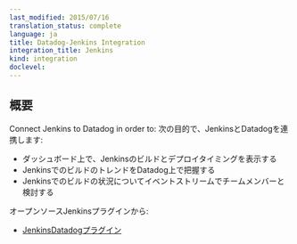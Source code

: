 ```yaml
---
last_modified: 2015/07/16
translation_status: complete
language: ja
title: Datadog-Jenkins Integration
integration_title: Jenkins
kind: integration
doclevel:
---
```


<!-- ### Overview


Connect Jenkins to Datadog in order to:

- Add build & deployment markers on all your dashboards.
- Identify trends in your builds.
- Discuss build failures with your team. -->

## 概要


Connect Jenkins to Datadog in order to:
次の目的で、JenkinsとDatadogを連携します:

* ダッシュボード上で、Jenkinsのビルドとデプロイタイミングを表示する
* JenkinsでのビルドのトレンドをDatadog上で把握する
* Jenkinsでのビルドの状況についてイベントストリームでチームメンバーと検討する


<!-- From the open-source Jenkins plugin:

* [Jenkins Datadog plugin](https://github.com/DataDog/jenkins-datadog-plugin)
-->

オープンソースJenkinsプラグインから:

* [JenkinsDatadogプラグイン](https://github.com/DataDog/jenkins-datadog-plugin)

